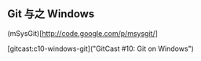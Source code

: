 ## Git 与之 Windows ##

(mSysGit)[http://code.google.com/p/msysgit/]


[gitcast:c10-windows-git]("GitCast #10: Git on Windows")

